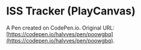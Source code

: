 # ISS Tracker (PlayCanvas)

A Pen created on CodePen.io. Original URL: [https://codepen.io/halvves/pen/poowgbq](https://codepen.io/halvves/pen/poowgbq).

